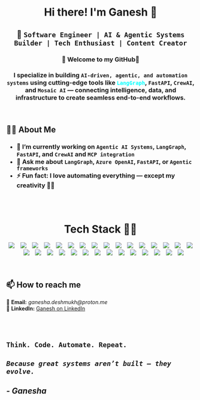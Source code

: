 <h1 align="center">Hi there! I'm Ganesh 👋 </h1>

<div align="center">

## 🚀 **`Software Engineer | AI & Agentic Systems Builder | Tech Enthusiast | Content Creator`**

### 🙏 Welcome to my GitHub💖

### I specialize in building **`AI-driven, agentic, and automation systems`** using cutting-edge tools like <span style="color:#00FFFF;">**`LangGraph`**</span>, **`FastAPI`**, **`CrewAI`**, and **`Mosaic AI`** — connecting intelligence, data, and infrastructure to create seamless end-to-end workflows.

</div>

<!--
**IGaneshD/IGaneshD** is a ✨ _special_ ✨ repository because its `README.md` (this file) appears on your GitHub profile.

Here are some ideas to get you started:

- 🔭 I’m currently working on ...
- 🌱 I’m currently learning ...
- 👯 I’m looking to collaborate on ...
- 🤔 I’m looking for help with ...
- 💬 Ask me about ...
- 📫 How to reach me: ...
- 😄 Pronouns: ...
- ⚡ Fun fact: ...
-->

<br>

## 👨‍💻 About Me
<h3>
  
- 🔭 I’m currently working on **`Agentic AI Systems`**, **`LangGraph`**, **`FastAPI`**, and **`CrewAI`** and **`MCP integration`**
- 💬 Ask me about **`LangGraph`**, **`Azure OpenAI`**, **`FastAPI`**, or **`Agentic frameworks`**
- ⚡ Fun fact: I love automating everything — except my creativity 🤖✨
  
</h3>

<br>
<br>

<h1 align="center">Tech Stack 👩‍💻</h1>
<p align="center">
  <img src="https://img.shields.io/badge/LangChain-1C1C1C?style=for-the-badge&logo=chainlink&logoColor=white"/>&nbsp;&nbsp;&nbsp;
  <img src="https://img.shields.io/badge/LangGraph-20232A?style=for-the-badge&logo=graphql&logoColor=white"/>&nbsp;&nbsp;&nbsp;
  <img src="https://img.shields.io/badge/LangSmith-00BFFF?style=for-the-badge&logo=openai&logoColor=white"/>&nbsp;&nbsp;&nbsp;
  <img src="https://img.shields.io/badge/MLflow-0194E2?style=for-the-badge&logo=mlflow&logoColor=white"/>&nbsp;&nbsp;&nbsp;
  <img src="https://img.shields.io/badge/Mosaic%20AI-00A88F?style=for-the-badge&logo=mosaicml&logoColor=white"/>&nbsp;&nbsp;&nbsp;
  <img src="https://img.shields.io/badge/CrewAI-4444FF?style=for-the-badge&logo=ai&logoColor=white"/>&nbsp;&nbsp;&nbsp;
  <img src="https://img.shields.io/badge/AutoGen-FFD43B?style=for-the-badge&logo=openai&logoColor=black"/>&nbsp;&nbsp;&nbsp;
  <img src="https://img.shields.io/badge/Databricks-FF3621?style=for-the-badge&logo=databricks&logoColor=white"/>&nbsp;&nbsp;&nbsp;
  <img src="https://img.shields.io/badge/Python-3776AB?style=for-the-badge&logo=python&logoColor=white"/>&nbsp;&nbsp;&nbsp;
  <img src="https://img.shields.io/badge/FastAPI-009688?style=for-the-badge&logo=fastapi&logoColor=white"/>&nbsp;&nbsp;&nbsp;
  <img src="https://img.shields.io/badge/Django-092E20?style=for-the-badge&logo=django&logoColor=white"/>&nbsp;&nbsp;&nbsp;
  <img src="https://img.shields.io/badge/Flask-000000?style=for-the-badge&logo=flask&logoColor=white"/>&nbsp;&nbsp;&nbsp;
  <img src="https://img.shields.io/badge/Celery-37814A?style=for-the-badge&logo=celery&logoColor=white"/>&nbsp;&nbsp;&nbsp;
  <img src="https://img.shields.io/badge/RabbitMQ-FF6600?style=for-the-badge&logo=rabbitmq&logoColor=white"/>&nbsp;&nbsp;&nbsp;
  <img src="https://img.shields.io/badge/Next.js-000000?style=for-the-badge&logo=next.js&logoColor=white"/>&nbsp;&nbsp;&nbsp;
  <img src="https://img.shields.io/badge/JavaScript-F7DF1E?style=for-the-badge&logo=javascript&logoColor=black"/>&nbsp;&nbsp;&nbsp;
  <img src="https://img.shields.io/badge/CSS3-1572B6?style=for-the-badge&logo=css3&logoColor=white"/>&nbsp;&nbsp;&nbsp;
  <img src="https://img.shields.io/badge/PostgreSQL-4169E1?style=for-the-badge&logo=postgresql&logoColor=white"/>&nbsp;&nbsp;&nbsp;
  <img src="https://img.shields.io/badge/MongoDB-4EA94B?style=for-the-badge&logo=mongodb&logoColor=white"/>&nbsp;&nbsp;&nbsp;
  <img src="https://img.shields.io/badge/Docker-2496ED?style=for-the-badge&logo=docker&logoColor=white"/>&nbsp;&nbsp;&nbsp;
  <img src="https://img.shields.io/badge/Kubernetes-326CE5?style=for-the-badge&logo=kubernetes&logoColor=white"/>&nbsp;&nbsp;&nbsp;
  <img src="https://img.shields.io/badge/Git-F05032?style=for-the-badge&logo=git&logoColor=white"/>&nbsp;&nbsp;&nbsp;
  <img src="https://img.shields.io/badge/GitHub-181717?style=for-the-badge&logo=github&logoColor=white"/>&nbsp;&nbsp;&nbsp;
  <img src="https://img.shields.io/badge/GitLab-FC6D26?style=for-the-badge&logo=gitlab&logoColor=white"/>&nbsp;&nbsp;&nbsp;
  <img src="https://img.shields.io/badge/WSL-0078D4?style=for-the-badge&logo=windows-terminal&logoColor=white"/>&nbsp;&nbsp;&nbsp;
  <img src="https://img.shields.io/badge/Jira-0052CC?style=for-the-badge&logo=jira&logoColor=white"/>&nbsp;&nbsp;&nbsp;
  <img src="https://img.shields.io/badge/Postman-FF6C37?style=for-the-badge&logo=postman&logoColor=white"/>&nbsp;&nbsp;&nbsp;
  <img src="https://img.shields.io/badge/Linux-FCC624?style=for-the-badge&logo=linux&logoColor=black"/>&nbsp;&nbsp;&nbsp;
  <img src="https://img.shields.io/badge/C%20Language-A8B9CC?style=for-the-badge&logo=c&logoColor=black"/>&nbsp;&nbsp;&nbsp;
  <img src="https://img.shields.io/badge/C++-00599C?style=for-the-badge&logo=cplusplus&logoColor=white"/>
</p>

<br/>

## 📫 How to reach me

📩 **Email:** _ganesha.deshmukh@proton.me_  
💼 **LinkedIn:** [Ganesh on LinkedIn](https://www.linkedin.com/in/itsganeshdeshmukh) 

<br>
<br>

## `Think. Code. Automate. Repeat.`
## *`Because great systems aren’t built — they evolve.`*
##  *- Ganesha*

</div>



